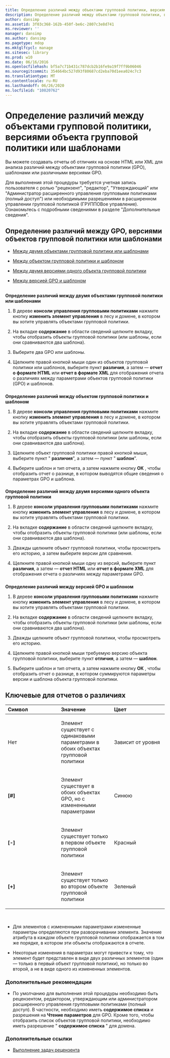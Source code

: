 ```yaml
---
title: Определение различий между объектами групповой политики, версиями объекта групповой политики или шаблонами
description: Определение различий между объектами групповой политики, версиями объекта групповой политики или шаблонами
author: dansimp
ms.assetid: 3f03c368-162b-450f-be6c-2807c3e8d741
ms.reviewer: ''
manager: dansimp
ms.author: dansimp
ms.pagetype: mdop
ms.mktglfcycl: manage
ms.sitesec: library
ms.prod: w10
ms.date: 06/16/2016
ms.openlocfilehash: bf5a7c71b431c787dcb2b16fe9a19f7ff9b06046
ms.sourcegitcommit: 354664bc527d93f80687cd2eba70d1eea024c7c3
ms.translationtype: MT
ms.contentlocale: ru-RU
ms.lasthandoff: 06/26/2020
ms.locfileid: "10820762"
---
```

# Определение различий между объектами групповой политики, версиями объекта групповой политики или шаблонами


Вы можете создавать отчеты об отличиях на основе HTML или XML для анализа различий между объектами групповой политики (GPO), шаблонами или различными версиями GPO.

Для выполнения этой процедуры требуется учетная запись пользователя с ролью "рецензент", "редактор", "Утверждающий" или "Администратор расширенного управления групповыми политиками (полный доступ") или необходимыми разрешениями в расширенном управлении групповой политикой (ГРУППОВое управление). Ознакомьтесь с подробными сведениями в разделе "Дополнительные сведения".

## Определение различий между GPO, версиями объектов групповой политики или шаблонами


-   [Между двумя объектами групповой политики или шаблонами](#bkmk-two-gpos)

-   [Между объектом групповой политики и шаблоном](#bkmk-gpo-and-template)

-   [Между двумя версиями одного объекта групповой политики](#bkmk-two-versions)

-   [Между версией GPO и шаблоном](#bkmk-gpo-version-and-template)

## <a href="" id="bkmk-two-gpos"></a>


**Определение различий между двумя объектами групповой политики или шаблонами**

1.  В дереве **консоли управления групповыми политиками** нажмите кнопку **изменить элемент управления** в лесу и домене, в котором вы хотите управлять объектами групповой политики.

2.  На вкладке **содержание** в области сведений щелкните вкладку, чтобы отобразить объекты групповой политики (или шаблоны, если они сравниваются два шаблона).

3.  Выберите два GPO или шаблоны.

4.  Щелкните правой кнопкой мыши один из объектов групповой политики или шаблонов, выберите пункт **различия**, а затем — **отчет о формате HTML** или **отчет в формате XML** для отображения отчета о различиях между параметрами объектов групповой политики (GPO) и шаблонов.

### <a href="" id="bkmk-gpo-and-template"></a>

**Определение различий между объектом групповой политики и шаблоном**

1.  В дереве **консоли управления групповыми политиками** нажмите кнопку **изменить элемент управления** в лесу и домене, в котором вы хотите управлять объектами групповой политики.

2.  На вкладке **содержание** в области сведений щелкните вкладку, чтобы отобразить объекты групповой политики (или шаблоны, если они сравниваются два шаблона).

3.  Щелкните объект групповой политики правой кнопкой мыши, выберите пункт " **различия**", а затем — пункт " **шаблон**".

4.  Выберите шаблон и тип отчета, а затем нажмите кнопку **ОК** , чтобы отобразить отчет о разнице, в котором выводятся общие сведения о параметрах GPO и шаблона.

### <a href="" id="bkmk-two-versions"></a>

**Определение различий между двумя версиями одного объекта групповой политики**

1.  В дереве **консоли управления групповыми политиками** нажмите кнопку **изменить элемент управления** в лесу и домене, в котором вы хотите управлять объектами групповой политики.

2.  На вкладке **содержание** в области сведений щелкните вкладку, чтобы отобразить объекты групповой политики (или шаблоны, если они сравниваются два шаблона).

3.  Дважды щелкните объект групповой политики, чтобы просмотреть его историю, а затем выберите версии для сравнения.

4.  Щелкните правой кнопкой мыши одну из версий, выберите пункт **различия**, а затем — **отчет HTML** или **отчет в формате XML** для отображения отчета о различиях между параметрами GPO.

### <a href="" id="bkmk-gpo-version-and-template"></a>

**Определение различий между версией GPO и шаблоном**

1.  В дереве **консоли управления групповыми политиками** нажмите кнопку **изменить элемент управления** в лесу и домене, в котором вы хотите управлять объектами групповой политики.

2.  На вкладке **содержание** в области сведений щелкните вкладку, чтобы отобразить объекты групповой политики (или шаблоны, если они сравниваются два шаблона).

3.  Дважды щелкните объект групповой политики, чтобы просмотреть его историю.

4.  Щелкните правой кнопкой мыши требуемую версию объекта групповой политики, выберите пункт **отличия**, а затем — **шаблон**.

5.  Выберите шаблон и тип отчета, а затем нажмите кнопку **ОК** , чтобы отобразить отчет о разнице, в котором суммируются параметры версии и шаблона объекта групповой политики.

## Ключевые для отчетов о различиях


<table>
<colgroup>
<col width="33%" />
<col width="33%" />
<col width="33%" />
</colgroup>
<thead>
<tr class="header">
<th align="left">Символ</th>
<th align="left">Значение</th>
<th align="left">Цвет</th>
</tr>
</thead>
<tbody>
<tr class="odd">
<td align="left"><p>Нет</p></td>
<td align="left"><p>Элемент существует с одинаковыми параметрами в обоих объектах групповой политики</p></td>
<td align="left"><p>Зависит от уровня</p></td>
</tr>
<tr class="even">
<td align="left"><p><strong>[#]</strong></p></td>
<td align="left"><p>Элемент существует в обоих объектах GPO, но с измененными параметрами</p></td>
<td align="left"><p>Синюю</p></td>
</tr>
<tr class="odd">
<td align="left"><p><strong>[-]</strong></p></td>
<td align="left"><p>Элемент существует только в первом объекте групповой политики</p></td>
<td align="left"><p>Красный</p></td>
</tr>
<tr class="even">
<td align="left"><p><strong>[+]</strong></p></td>
<td align="left"><p>Элемент существует только во втором объекте групповой политики</p></td>
<td align="left"><p>Зеленый</p></td>
</tr>
</tbody>
</table>

 

-   Для элементов с измененными параметрами измененные параметры определяются при разворачивании элемента. Значение атрибута в каждом объекте групповой политики отображается в том же порядке, в котором эти объекты отображаются в отчете.

-   Некоторые изменения в параметрах могут привести к тому, что элемент будет представлен в виде двух различных элементов (один — только в первый объект групповой политики), но только во второй, а не в виде одного из измененных элементов.

### Дополнительные рекомендации

-   По умолчанию для выполнения этой процедуры необходимо быть рецензентом, редактором, утверждающим или администратором расширенного управления групповыми политиками (полный доступ). В частности, необходимо иметь **содержимое списка** и разрешения на **Чтение параметров** для GPO. Кроме того, чтобы отобразить список объектов групповой политики, необходимо иметь разрешение " **содержимое списка** " для домена.

### Дополнительные ссылки

-   [Выполнение задач рецензента](performing-reviewer-tasks-agpm40.md)

 

 





